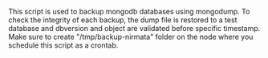This script is used to backup mongodb databases using mongodump. To check the integrity of each backup, the dump file is restored to a test database and dbversion and object are validated before specific timestamp. Make sure to create "/tmp/backup-nirmata" folder on the node where you schedule this script as a crontab. 

